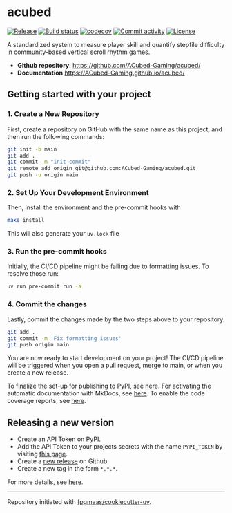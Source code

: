 # acubed

[![Release](https://img.shields.io/github/v/release/ACubed-Gaming/acubed)](https://img.shields.io/github/v/release/ACubed-Gaming/acubed)
[![Build status](https://img.shields.io/github/actions/workflow/status/ACubed-Gaming/acubed/main.yml?branch=main)](https://github.com/ACubed-Gaming/acubed/actions/workflows/main.yml?query=branch%3Amain)
[![codecov](https://codecov.io/gh/ACubed-Gaming/acubed/branch/main/graph/badge.svg)](https://codecov.io/gh/ACubed-Gaming/acubed)
[![Commit activity](https://img.shields.io/github/commit-activity/m/ACubed-Gaming/acubed)](https://img.shields.io/github/commit-activity/m/ACubed-Gaming/acubed)
[![License](https://img.shields.io/github/license/ACubed-Gaming/acubed)](https://img.shields.io/github/license/ACubed-Gaming/acubed)

A standardized system to measure player skill and quantify stepfile difficulty in community-based vertical scroll rhythm games.

- **Github repository**: <https://github.com/ACubed-Gaming/acubed/>
- **Documentation** <https://ACubed-Gaming.github.io/acubed/>

## Getting started with your project

### 1. Create a New Repository

First, create a repository on GitHub with the same name as this project, and then run the following commands:

```bash
git init -b main
git add .
git commit -m "init commit"
git remote add origin git@github.com:ACubed-Gaming/acubed.git
git push -u origin main
```

### 2. Set Up Your Development Environment

Then, install the environment and the pre-commit hooks with

```bash
make install
```

This will also generate your `uv.lock` file

### 3. Run the pre-commit hooks

Initially, the CI/CD pipeline might be failing due to formatting issues. To resolve those run:

```bash
uv run pre-commit run -a
```

### 4. Commit the changes

Lastly, commit the changes made by the two steps above to your repository.

```bash
git add .
git commit -m 'Fix formatting issues'
git push origin main
```

You are now ready to start development on your project!
The CI/CD pipeline will be triggered when you open a pull request, merge to main, or when you create a new release.

To finalize the set-up for publishing to PyPI, see [here](https://fpgmaas.github.io/cookiecutter-uv/features/publishing/#set-up-for-pypi).
For activating the automatic documentation with MkDocs, see [here](https://fpgmaas.github.io/cookiecutter-uv/features/mkdocs/#enabling-the-documentation-on-github).
To enable the code coverage reports, see [here](https://fpgmaas.github.io/cookiecutter-uv/features/codecov/).

## Releasing a new version

- Create an API Token on [PyPI](https://pypi.org/).
- Add the API Token to your projects secrets with the name `PYPI_TOKEN` by visiting [this page](https://github.com/ACubed-Gaming/acubed/settings/secrets/actions/new).
- Create a [new release](https://github.com/ACubed-Gaming/acubed/releases/new) on Github.
- Create a new tag in the form `*.*.*`.

For more details, see [here](https://fpgmaas.github.io/cookiecutter-uv/features/cicd/#how-to-trigger-a-release).

---

Repository initiated with [fpgmaas/cookiecutter-uv](https://github.com/fpgmaas/cookiecutter-uv).
